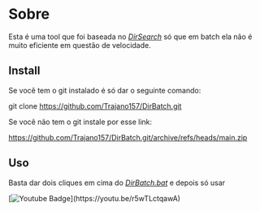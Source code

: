 # Sobre

Esta é uma tool que foi baseada no *[DirSearch](https://github.com/maurosoria/dirsearch "DirSeach")* só que em batch ela não é muito eficiente em questão de velocidade. 

## Install
Se você tem o git instalado é só dar o seguinte comando:

git clone https://github.com/Trajano157/DirBatch.git

Se você não tem o git instale por esse link:

https://github.com/Trajano157/DirBatch.git/archive/refs/heads/main.zip

## Uso
Basta dar dois cliques em cima do *[DirBatch.bat](https://github.com/Trajano157/DirBatch/blob/main/DirBatch.bat "DirBatch.bat")*
e depois só usar 



[![Youtube Badge](https://img.shields.io/badge/-Youtube-FF0000?style=flat-square&labelColor=FF0000&logo=youtube&logoColor=white&link(https://youtu.be/r5wTLctqawA))](https://youtu.be/r5wTLctqawA)
